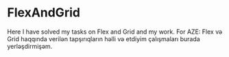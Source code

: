 # FlexAndGrid
Here I have solved my tasks on Flex and Grid and my work. For AZE: Flex və Grid haqqında verilən tapşırıqların həlli və etdiyim çalışmaları burada yerləşdirmişəm.
